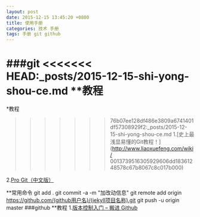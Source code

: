 ```yaml
---
layout: post
date: 2015-12-15 13:45:20 +0800
title: 使用手册
categories: 技术 手册
tags: 手册 git github
---
```

###git
<<<<<<< HEAD:_posts/2015-12-15-shi-yong-shou-ce.md
**教程
=======
*教程

>>>>>>> 76b07ee128df486e3809a6741401df57308929f2:_posts/2015-12-15-shi-yong-shou-ce.md
1.[史上最浅显易懂的Git教程！](http://www.liaoxuefeng.com/wiki/
0013739516305929606dd18361248578c67b8067c8c017b000)

2.[Pro Git（中文版）](http://git.oschina.net/progit/)

**常用命令
	git add .
	git commit -a -m "加改动信息"
	git remote add origin https://github.com/(github用户名)/(jekyll项目名称).git
	git push -u origin master
###github
**教程
1.[版本控制入门 – 搬进 Github](http://www.imooc.com/learn/390)

